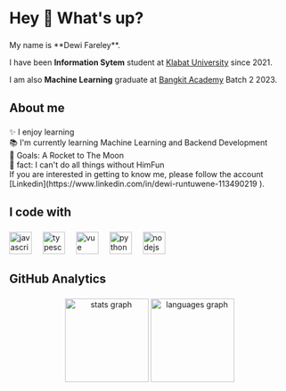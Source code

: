 <h1 align="left">Hey 👋 What's up?</h1>

###

<p align="left">My name is **Dewi Fareley**.

I have been **Information Sytem** student at [Klabat University](https://www.unklab.ac.id/) since 2021.

I am also **Machine Learning** graduate at [Bangkit Academy](https://id.linkedin.com/company/bangkit-academy) Batch 2 2023.</p>

###

<h2 align="left">About me</h2>

###

<p align="left">✨ I enjoy learning<br>📚 I'm currently learning Machine Learning and Backend Development<br>🎯 Goals: A Rocket to The Moon<br>🎲  fact: I can't do all things without HimFun<br>If you are interested in getting to know me, please follow the account [Linkedin](https://www.linkedin.com/in/dewi-runtuwene-113490219 ).
</p>

###

<h2 align="left">I code with</h2>

###

<div align="left">
  <img src="https://cdn.jsdelivr.net/gh/devicons/devicon/icons/javascript/javascript-original.svg" height="40" alt="javascript logo"  />
  <img width="12" />
  <img src="https://cdn.jsdelivr.net/gh/devicons/devicon/icons/typescript/typescript-original.svg" height="40" alt="typescript logo"  />
  <img width="12" />
  <img src="https://cdn.jsdelivr.net/gh/devicons/devicon/icons/react/vue-original.svg" height="40" alt="vue logo"  />
  <img width="12" />
  <img src="https://cdn.jsdelivr.net/gh/devicons/devicon/icons/storybook/python-original.svg" height="40" alt="python logo"  />
  <img width="12" />
  <img src="https://cdn.jsdelivr.net/gh/devicons/devicon/icons/nodejs/nodejs-original.svg" height="40" alt="nodejs logo"  />
  <img width="12" />
</div>

###

<h2 align="left">GitHub Analytics</h2>

###

<div align="center">
  <img src="https://github-readme-stats.vercel.app/api?username=maurodesouza&hide_title=false&hide_rank=false&show_icons=true&include_all_commits=true&count_private=true&disable_animations=false&theme=dracula&locale=en&hide_border=false" height="150" alt="stats graph"  />
  <img src="https://github-readme-stats.vercel.app/api/top-langs?username=maurodesouza&locale=en&hide_title=false&layout=compact&card_width=320&langs_count=5&theme=dracula&hide_border=false" height="150" alt="languages graph"  />
</div>

###

